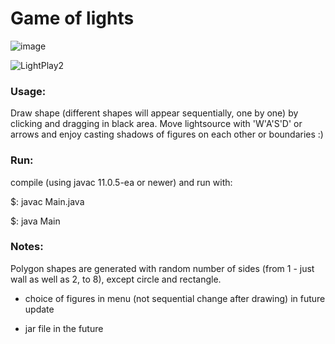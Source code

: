 # Game of lights

![image](https://user-images.githubusercontent.com/44322872/79969970-83d3aa00-8492-11ea-932f-95df3693c328.png)

![LightPlay2](https://user-images.githubusercontent.com/44322872/79968840-f80d4e00-8490-11ea-9731-658d1db2fb8a.JPG)


### Usage:

Draw shape (different shapes will appear sequentially, one by one) by clicking and dragging in black area. Move lightsource with 'W'A'S'D' or arrows and enjoy casting shadows of figures on each other or boundaries :)


### Run:

compile (using javac 11.0.5-ea or newer) and run with:

$: javac Main.java 

$: java Main


### Notes:

Polygon shapes are generated with random number of  sides (from 1 - just wall as well as 2, to 8), except circle and rectangle.


* choice of figures in menu (not sequential change after drawing) in future update

* jar file in the future



